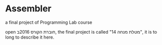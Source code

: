 # Assembler
a final project of Programming Lab course

open חוברת הקורס 2016ב, 
the final project is called "מטלת מנחה 14", 
it is to long to describe it here.
